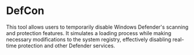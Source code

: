 # DefCon
This tool allows users to temporarily disable Windows Defender's scanning and protection features. It simulates a loading process while making necessary modifications to the system registry, effectively disabling real-time protection and other Defender services.
